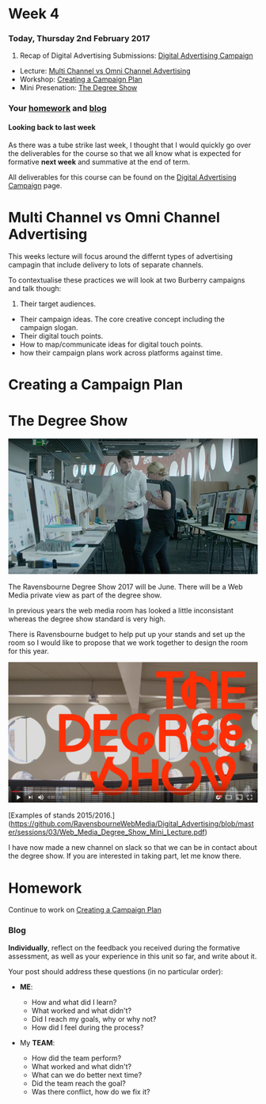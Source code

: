 # Week 4

### Today, Thursday 2nd February 2017

1. Recap of Digital Advertising Submissions: [Digital Advertising Campaign](https://github.com/RavensbourneWebMedia/Digital_Advertising/tree/master/projects/union-hack)
* Lecture: [Multi Channel vs Omni Channel Advertising](#multi-channel-vs-omni-channel-advertising)
* Workshop: [Creating a Campaign Plan](#creating-a-campaign-plan) 
* Mini Presenation: [The Degree Show](#the-degree-show)

### Your [homework](#homework) and [blog](#blog)


#### Looking back to last week

As there was a tube strike last week, I thought that I would quickly go over the deliverables for the course so that we all know what is expected for formative **next week** and summative at the end of term. 

All deliverables for this course can be found on the [Digital Advertising Campaign](https://github.com/RavensbourneWebMedia/Digital_Advertising/tree/master/projects/union-hack) page. 


# Multi Channel vs Omni Channel Advertising

This weeks lecture will focus around the differnt types of advertising campagin that include delivery to lots of separate channels. 

To contextualise these practices we will look at two Burberry campaigns and talk though:

1. Their target audiences. 
* Their campaign ideas. The core creative concept including the campaign slogan. 
* Their digital touch points. 
* How to map/communicate ideas for digital touch points. 
* how their campaign plans work across platforms against time. 

# Creating a Campaign Plan




# The Degree Show

![](https://github.com/RavensbourneWebMedia/Digital_Advertising/blob/master/sessions/03/Degree_Show_1_Small.png)

The Ravensbourne Degree Show 2017 will be June. There will be a Web Media private view as part of the degree show. 

In previous years the web media room has looked a little inconsistant whereas the degree show standard is very high. 

There is Ravensbourne budget to help put up your stands and set up the room so I would like to propose that we work together to design the room for this year. 

[![IMAGE ALT TEXT HERE](https://github.com/RavensbourneWebMedia/Digital_Advertising/blob/master/sessions/03/The_degree_show.jpg)](https://www.youtube.com/watch?v=d2dykZFiHmo)

[Examples of stands 2015/2016.] (https://github.com/RavensbourneWebMedia/Digital_Advertising/blob/master/sessions/03/Web_Media_Degree_Show_Mini_Lecture.pdf)

I have now made a new channel on slack so that we can be in contact about the degree show. If you are interested in taking part, let me know there. 


# Homework
    
Continue to work on [Creating a Campaign Plan](#creating-a-campaign-plan) 

### Blog 

**Individually**, reflect on the feedback you received during the formative assessment, as well as your experience in this unit so far, and write about it.

Your post should address these questions (in no particular order):

* **ME**:
	* How and what did I learn?
	* What worked and what didn't?
	* Did I reach my goals, why or why not?  
	* How did I feel during the process?  

* My **TEAM**:
	* How did the team perform?
	* What worked and what didn't?
	* What can we do better next time?
	* Did the team reach the goal?
	* Was there conflict, how do we fix it?